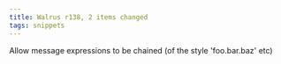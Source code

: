 ```yaml
---
title: Walrus r138, 2 items changed
tags: snippets
---
```


Allow message expressions to be chained (of the style 'foo.bar.baz' etc)
